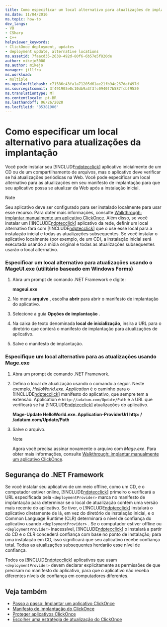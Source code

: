 ```yaml
---
title: Como especificar um local alternativo para atualizações de implantação | Microsoft Docs
ms.date: 11/04/2016
ms.topic: how-to
dev_langs:
- VB
- CSharp
- C++
helpviewer_keywords:
- ClickOnce deployment, updates
- deployment update, alternative locations
ms.assetid: 7faacd35-2638-492d-80f6-6b57e5f820de
author: mikejo5000
ms.author: mikejo
manager: jillfra
ms.workload:
- multiple
ms.openlocfilehash: c71586c43fa1a71205d61ae21fb94c267daf497d
ms.sourcegitcommit: 3f491903e0c10db9a3f3fc0940f7b587fcbf9530
ms.translationtype: MT
ms.contentlocale: pt-BR
ms.lasthandoff: 06/26/2020
ms.locfileid: "85381906"
---
```

# <a name="how-to-specify-an-alternate-location-for-deployment-updates"></a>Como especificar um local alternativo para atualizações da implantação
Você pode instalar seu [!INCLUDE[ndptecclick](../deployment/includes/ndptecclick_md.md)] aplicativo inicialmente de um CD ou de um compartilhamento de arquivos, mas o aplicativo deve verificar se há atualizações periódicas na Web. Você pode especificar um local alternativo para as atualizações em seu manifesto de implantação para que seu aplicativo possa se atualizar da Web após a instalação inicial.

> [!NOTE]
> Seu aplicativo deve ser configurado para ser instalado localmente para usar esse recurso. Para obter mais informações, consulte [Walkthrough: implantar manualmente um aplicativo ClickOnce](../deployment/walkthrough-manually-deploying-a-clickonce-application.md). Além disso, se você instalar um [!INCLUDE[ndptecclick](../deployment/includes/ndptecclick_md.md)] aplicativo da rede, definir um local alternativo fará com [!INCLUDE[ndptecclick](../deployment/includes/ndptecclick_md.md)] que o use esse local para a instalação inicial e todas as atualizações subsequentes. Se você instalar o aplicativo localmente (por exemplo, de um CD), a instalação inicial será executada usando a mídia original e todas as atualizações subsequentes usarão o local alternativo.

### <a name="specify-an-alternate-location-for-updates-by-using-mageuiexe-windows-forms-based-utility"></a>Especificar um local alternativo para atualizações usando o MageUI.exe (utilitário baseado em Windows Forms)

1. Abra um prompt de comando .NET Framework e digite:

     **mageui.exe**

2. No menu **arquivo** , escolha **abrir** para abrir o manifesto de implantação do aplicativo.

3. Selecione a guia **Opções de implantação** .

4. Na caixa de texto denominada **local de inicialização**, insira a URL para o diretório que conterá o manifesto de implantação para atualizações de aplicativo.

5. Salve o manifesto de implantação.

### <a name="specify-an-alternate-location-for-updates-by-using-mageexe"></a>Especifique um local alternativo para as atualizações usando Mage.exe

1. Abra um prompt de comando .NET Framework.

2. Defina o local de atualização usando o comando a seguir. Neste exemplo, *HelloWorld.exe. Application* é o caminho para o [!INCLUDE[ndptecclick](../deployment/includes/ndptecclick_md.md)] manifesto do aplicativo, que sempre tem a extensão. Application e `http://adatum.com/Update/Path` é a URL que verificará se há [!INCLUDE[ndptecclick](../deployment/includes/ndptecclick_md.md)] atualizações do aplicativo.

    **Mage-Update HelloWorld.exe. Application-ProviderUrl http: \/ /adatum.com/Update/Path**

3. Salve o arquivo.

   > [!NOTE]
   > Agora você precisa assinar novamente o arquivo com *Mage.exe*. Para obter mais informações, consulte [Walkthrough: implantar manualmente um aplicativo ClickOnce](../deployment/walkthrough-manually-deploying-a-clickonce-application.md).

## <a name="net-framework-security"></a>Segurança do .NET Framework
 Se você instalar seu aplicativo de um meio offline, como um CD, e o computador estiver online, [!INCLUDE[ndptecclick](../deployment/includes/ndptecclick_md.md)] primeiro o verificará a URL especificada pela `<deploymentProvider>` marca no manifesto de implantação para determinar se o local de atualização contém uma versão mais recente do aplicativo. Se tiver, o [!INCLUDE[ndptecclick](../deployment/includes/ndptecclick_md.md)] instalará o aplicativo diretamente de lá, em vez do diretório de instalação inicial, e o Common Language Runtime (CLR) determinará o nível de confiança do aplicativo usando `<deploymentProvider>` . Se o computador estiver offline ou `<deploymentProvider>` inacessível, [!INCLUDE[ndptecclick](../deployment/includes/ndptecclick_md.md)] o instalará a partir do CD e o CLR concederá confiança com base no ponto de instalação; para uma instalação em CD, isso significará que seu aplicativo recebe confiança total. Todas as atualizações subsequentes herdarão esse nível de confiança.

 Todos os [!INCLUDE[ndptecclick](../deployment/includes/ndptecclick_md.md)] aplicativos que usam `<deploymentProvider>` devem declarar explicitamente as permissões de que precisam no manifesto do aplicativo, para que o aplicativo não receba diferentes níveis de confiança em computadores diferentes.

## <a name="see-also"></a>Veja também
- [Passo a passo: Implantar um aplicativo ClickOnce](../deployment/walkthrough-manually-deploying-a-clickonce-application.md)
- [Manifesto de implantação do ClickOnce](../deployment/clickonce-deployment-manifest.md)
- [Proteger aplicativos ClickOnce](../deployment/securing-clickonce-applications.md)
- [Escolher uma estratégia de atualização do ClickOnce](../deployment/choosing-a-clickonce-update-strategy.md)